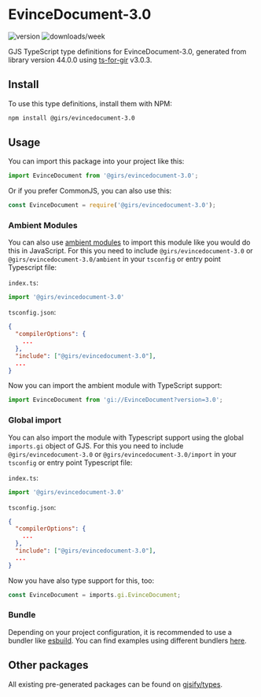
# EvinceDocument-3.0

![version](https://img.shields.io/npm/v/@girs/evincedocument-3.0)
![downloads/week](https://img.shields.io/npm/dw/@girs/evincedocument-3.0)


GJS TypeScript type definitions for EvinceDocument-3.0, generated from library version 44.0.0 using [ts-for-gir](https://github.com/gjsify/ts-for-gir) v3.0.3.


## Install

To use this type definitions, install them with NPM:
```bash
npm install @girs/evincedocument-3.0
```

## Usage

You can import this package into your project like this:
```ts
import EvinceDocument from '@girs/evincedocument-3.0';
```

Or if you prefer CommonJS, you can also use this:
```ts
const EvinceDocument = require('@girs/evincedocument-3.0');
```

### Ambient Modules

You can also use [ambient modules](https://github.com/gjsify/ts-for-gir/tree/main/packages/cli#ambient-modules) to import this module like you would do this in JavaScript.
For this you need to include `@girs/evincedocument-3.0` or `@girs/evincedocument-3.0/ambient` in your `tsconfig` or entry point Typescript file:

`index.ts`:
```ts
import '@girs/evincedocument-3.0'
```

`tsconfig.json`:
```json
{
  "compilerOptions": {
    ...
  },
  "include": ["@girs/evincedocument-3.0"],
  ...
}
```

Now you can import the ambient module with TypeScript support: 

```ts
import EvinceDocument from 'gi://EvinceDocument?version=3.0';
```

### Global import

You can also import the module with Typescript support using the global `imports.gi` object of GJS.
For this you need to include `@girs/evincedocument-3.0` or `@girs/evincedocument-3.0/import` in your `tsconfig` or entry point Typescript file:

`index.ts`:
```ts
import '@girs/evincedocument-3.0'
```

`tsconfig.json`:
```json
{
  "compilerOptions": {
    ...
  },
  "include": ["@girs/evincedocument-3.0"],
  ...
}
```

Now you have also type support for this, too:

```ts
const EvinceDocument = imports.gi.EvinceDocument;
```

### Bundle

Depending on your project configuration, it is recommended to use a bundler like [esbuild](https://esbuild.github.io/). You can find examples using different bundlers [here](https://github.com/gjsify/ts-for-gir/tree/main/examples).

## Other packages

All existing pre-generated packages can be found on [gjsify/types](https://github.com/gjsify/types).

